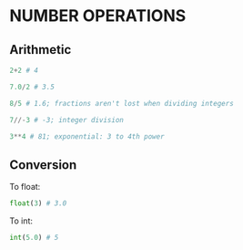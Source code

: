 # NUMBER OPERATIONS

## Arithmetic

```python
2+2 # 4
```

```python
7.0/2 # 3.5
```

```python
8/5 # 1.6; fractions aren't lost when dividing integers
```

```python
7//-3 # -3; integer division
```

```python
3**4 # 81; exponential: 3 to 4th power
```

## Conversion

To float:

```python
float(3) # 3.0
```

To int:

```python
int(5.0) # 5
```
